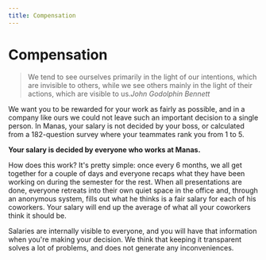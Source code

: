 ```yaml
---
title: Compensation
---
```

# Compensation

> We tend to see ourselves primarily in the light of our intentions, which are invisible to others, while we see others mainly in the light of their actions, which are visible to us.<cite>John Godolphin Bennett</cite>

We want you to be rewarded for your work as fairly as possible, and in a company like ours we could not leave such an important decision to a single person. In Manas, your salary is not decided by your boss, or calculated from a 182-question survey where your teammates rank you from 1 to 5.

**Your salary is decided by everyone who works at Manas.**

How does this work? It's pretty simple: once every 6 months, we all get together for a couple of days and everyone recaps what they have been working on during the semester for the rest. When all presentations are done, everyone retreats into their own quiet space in the office and, through an anonymous system, fills out what he thinks is a fair salary for each of his coworkers. Your salary will end up the average of what all your coworkers think it should be.

Salaries are internally visible to everyone, and you will have that information when you're making your decision. We think that keeping it transparent solves a lot of problems, and does not generate any inconveniences.
